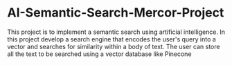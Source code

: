 # AI-Semantic-Search-Mercor-Project
This project is to implement a semantic search using artificial intelligence. In this project develop a search engine that encodes the user's query into a vector and searches for similarity within a body of text. The user can store all the text to be searched using a vector database like Pinecone
